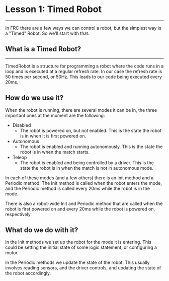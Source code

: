 # Lesson 1: Timed Robot
<hr>

In FRC there are a few ways we can control a robot, but the simplest way is a "Timed" Robot. So we'll start with that.

## What is a Timed Robot?
<hr>

TimedRobot is a structure for programming a robot where the code runs in a loop and is executed at a regular refresh rate.
In our case the refresh rate is 50 times per second, or 50Hz. This leads to our code being executed every 20ms.

## How do we use it?

When the robot is running, there are several modes it can be in, the three important ones at the moment are the following:
- Disabled
  - The robot is powered on, but not enabled. This is the state the robot is in when it is first powered on.
- Autonomous
  - The robot is enabled and running autonomously. This is the state the robot is in when the match starts.
- Teleop
  - The robot is enabled and being controlled by a driver. This is the state the robot is in when the match is not in autonomous mode.

In each of these modes (and a few others) there is an Init method and a Periodic method.
The Init method is called when the robot enters the mode,
and the Periodic method is called every 20ms while the robot is in the mode.

There is also a robot-wide Init and Periodic method that are called when the robot is first powered on and every 20ms while the robot is powered on, respectively.

## What do we do with it?

In the Init methods we set up the robot for the mode it is entering.
This could be setting the initial state of some logic statement, or configuring a motor

In the Periodic methods we update the state of the robot.
This usually involves reading sensors, and the driver controls, and updating the state of the robot accordingly.


